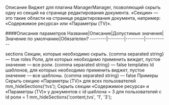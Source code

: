 Описание
Виджет для плагина ManagerManager, позволяющий скрыть одну из секций на странице редактирования документа.
«Секции» — это такие области на странице редактирования документа, например: «Содержимое ресурса» или «Параметры (TV)».

####Описание параметров
Название|Описание|Допустимые значения|Значение по умолчанию|Обязателен?
--------|--------|---------|-----------

sections	Секции, которые необходимо скрыть.	{comma separated string}	—	true
roles	Роли, для которых необходимо применить виждет, пустое значение — все роли.	{comma separated string}	—	false
templates	Id шаблонов, для которых необходимо применить виджет, пустое значение — все шаблоны.	{comma separated string}	—	false
Примеры
Скрыть секцию «Параметры (TV)» для всех пользователей
mm_hideSections('tvs');
Скрыть секции «Содержимое ресурса» и «Параметры (TV)» у документов с id шаблона = 3 для пользователей с id роли = 1
mm_hideSections('content,tvs', '1', '3');